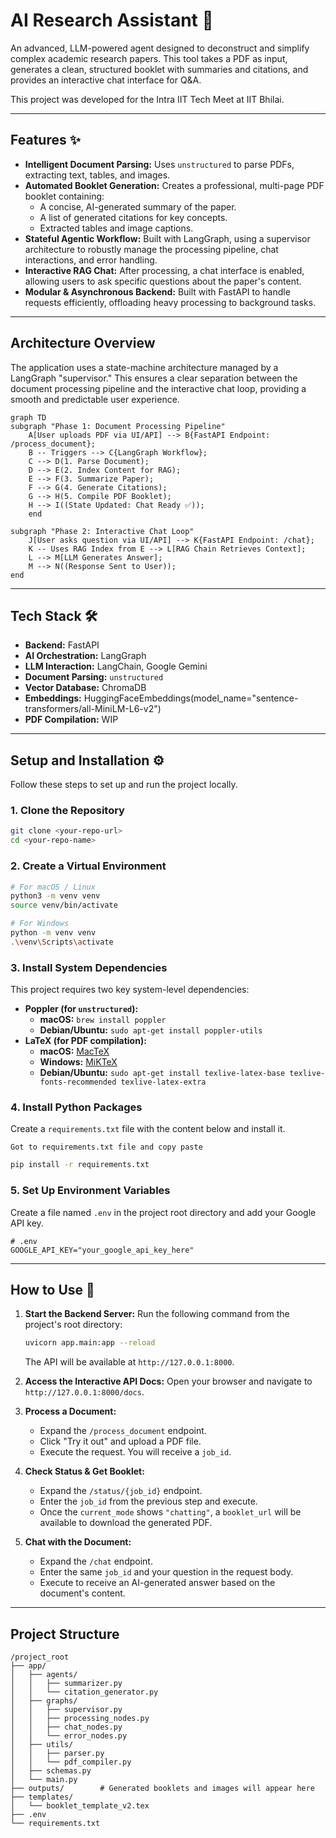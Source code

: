 # AI Research Assistant 🤖

An advanced, LLM-powered agent designed to deconstruct and simplify complex academic research papers. This tool takes a PDF as input, generates a clean, structured booklet with summaries and citations, and provides an interactive chat interface for Q\&A.

This project was developed for the Intra IIT Tech Meet at IIT Bhilai.

-----

## Features ✨

  * **Intelligent Document Parsing:** Uses `unstructured` to parse PDFs, extracting text, tables, and images.
  * **Automated Booklet Generation:** Creates a professional, multi-page PDF booklet containing:
      * A concise, AI-generated summary of the paper.
      * A list of generated citations for key concepts.
      * Extracted tables and image captions.
  * **Stateful Agentic Workflow:** Built with LangGraph, using a supervisor architecture to robustly manage the processing pipeline, chat interactions, and error handling.
  * **Interactive RAG Chat:** After processing, a chat interface is enabled, allowing users to ask specific questions about the paper's content.
  * **Modular & Asynchronous Backend:** Built with FastAPI to handle requests efficiently, offloading heavy processing to background tasks.

-----

## Architecture Overview

The application uses a state-machine architecture managed by a LangGraph "supervisor." This ensures a clear separation between the document processing pipeline and the interactive chat loop, providing a smooth and predictable user experience.

    graph TD
    subgraph "Phase 1: Document Processing Pipeline"
        A[User uploads PDF via UI/API] --> B{FastAPI Endpoint: /process_document};
        B -- Triggers --> C{LangGraph Workflow};
        C --> D(1. Parse Document);
        D --> E(2. Index Content for RAG);
        E --> F(3. Summarize Paper);
        F --> G(4. Generate Citations);
        G --> H(5. Compile PDF Booklet);
        H --> I((State Updated: Chat Ready ✅));
        end

    subgraph "Phase 2: Interactive Chat Loop"
        J[User asks question via UI/API] --> K{FastAPI Endpoint: /chat};
        K -- Uses RAG Index from E --> L[RAG Chain Retrieves Context];
        L --> M[LLM Generates Answer];
        M --> N((Response Sent to User));
    end

-----

## Tech Stack 🛠️

  * **Backend:** FastAPI
  * **AI Orchestration:** LangGraph
  * **LLM Interaction:** LangChain, Google Gemini
  * **Document Parsing:** `unstructured`
  * **Vector Database:** ChromaDB
  * **Embeddings:** HuggingFaceEmbeddings(model_name="sentence-transformers/all-MiniLM-L6-v2")
  * **PDF Compilation:** WIP

-----

## Setup and Installation ⚙️

Follow these steps to set up and run the project locally.

### 1\. Clone the Repository

```bash
git clone <your-repo-url>
cd <your-repo-name>
```

### 2\. Create a Virtual Environment

```bash
# For macOS / Linux
python3 -m venv venv
source venv/bin/activate

# For Windows
python -m venv venv
.\venv\Scripts\activate
```

### 3\. Install System Dependencies

This project requires two key system-level dependencies:

  * **Poppler (for `unstructured`):**
      * **macOS:** `brew install poppler`
      * **Debian/Ubuntu:** `sudo apt-get install poppler-utils`
  * **LaTeX (for PDF compilation):**
      * **macOS:** [MacTeX](https://www.tug.org/mactex/)
      * **Windows:** [MiKTeX](https://miktex.org/)
      * **Debian/Ubuntu:** `sudo apt-get install texlive-latex-base texlive-fonts-recommended texlive-latex-extra`

### 4\. Install Python Packages

Create a `requirements.txt` file with the content below and install it.

```
Got to requirements.txt file and copy paste
```

```bash
pip install -r requirements.txt
```

### 5\. Set Up Environment Variables

Create a file named `.env` in the project root directory and add your Google API key.

```
# .env
GOOGLE_API_KEY="your_google_api_key_here"
```

-----

## How to Use 🚀

1.  **Start the Backend Server:**
    Run the following command from the project's root directory:

    ```bash
    uvicorn app.main:app --reload
    ```

    The API will be available at `http://127.0.0.1:8000`.

2.  **Access the Interactive API Docs:**
    Open your browser and navigate to `http://127.0.0.1:8000/docs`.

3.  **Process a Document:**

      * Expand the `/process_document` endpoint.
      * Click "Try it out" and upload a PDF file.
      * Execute the request. You will receive a `job_id`.

4.  **Check Status & Get Booklet:**

      * Expand the `/status/{job_id}` endpoint.
      * Enter the `job_id` from the previous step and execute.
      * Once the `current_mode` shows `"chatting"`, a `booklet_url` will be available to download the generated PDF.

5.  **Chat with the Document:**

      * Expand the `/chat` endpoint.
      * Enter the same `job_id` and your question in the request body.
      * Execute to receive an AI-generated answer based on the document's content.

-----

## Project Structure

```
/project_root
├── app/
│   ├── agents/
│   │   ├── summarizer.py
│   │   └── citation_generator.py
│   ├── graphs/
│   │   ├── supervisor.py
│   │   ├── processing_nodes.py
│   │   ├── chat_nodes.py
│   │   └── error_nodes.py
│   ├── utils/
│   │   ├── parser.py
│   │   └── pdf_compiler.py
│   ├── schemas.py
│   └── main.py
├── outputs/        # Generated booklets and images will appear here
├── templates/
│   └── booklet_template_v2.tex
├── .env
└── requirements.txt
```
